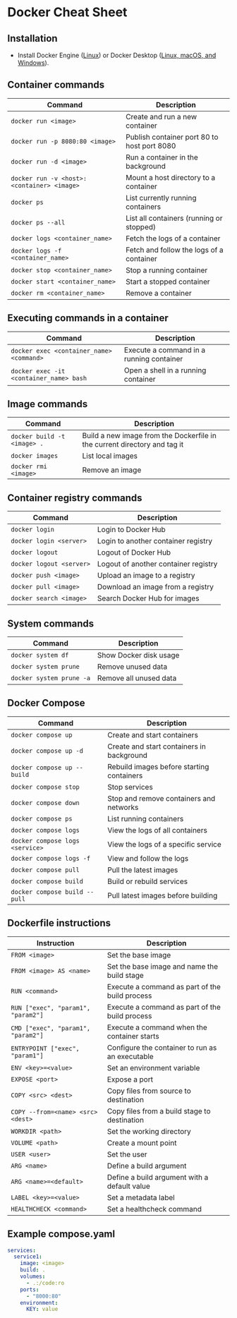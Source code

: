 # Docker Cheat Sheet

## Installation
- Install Docker Engine ([Linux](https://docs.docker.com/engine/install/)) or Docker Desktop ([Linux, macOS, and Windows](https://docs.docker.com/desktop/)).

## Container commands
| Command                                      | Description                                  |
|----------------------------------------------|----------------------------------------------|
| `docker run <image>`                         | Create and run a new container               |
| `docker run -p 8080:80 <image>`              | Publish container port 80 to host port 8080  |
| `docker run -d <image>`                      | Run a container in the background            |
| `docker run -v <host>:<container> <image>`    | Mount a host directory to a container        |
| `docker ps`                                  | List currently running containers            |
| `docker ps --all`                            | List all containers (running or stopped)     |
| `docker logs <container_name>`               | Fetch the logs of a container                |
| `docker logs -f <container_name>`            | Fetch and follow the logs of a container     |
| `docker stop <container_name>`               | Stop a running container                     |
| `docker start <container_name>`              | Start a stopped container                    |
| `docker rm <container_name>`                 | Remove a container                           |

## Executing commands in a container
| Command                                      | Description                                  |
|----------------------------------------------|----------------------------------------------|
| `docker exec <container_name> <command>`     | Execute a command in a running container     |
| `docker exec -it <container_name> bash`      | Open a shell in a running container          |

## Image commands
| Command                                      | Description                                  |
|----------------------------------------------|----------------------------------------------|
| `docker build -t <image> .`                  | Build a new image from the Dockerfile in the current directory and tag it |
| `docker images`                              | List local images                            |
| `docker rmi <image>`                         | Remove an image                              |

## Container registry commands
| Command                                      | Description                                  |
|----------------------------------------------|----------------------------------------------|
| `docker login`                               | Login to Docker Hub                          |
| `docker login <server>`                      | Login to another container registry          |
| `docker logout`                              | Logout of Docker Hub                         |
| `docker logout <server>`                     | Logout of another container registry         |
| `docker push <image>`                        | Upload an image to a registry                |
| `docker pull <image>`                        | Download an image from a registry            |
| `docker search <image>`                      | Search Docker Hub for images                 |

## System commands
| Command                                      | Description                                  |
|----------------------------------------------|----------------------------------------------|
| `docker system df`                           | Show Docker disk usage                       |
| `docker system prune`                        | Remove unused data                           |
| `docker system prune -a`                     | Remove all unused data                       |

## Docker Compose
| Command                                      | Description                                  |
|----------------------------------------------|----------------------------------------------|
| `docker compose up`                          | Create and start containers                  |
| `docker compose up -d`                       | Create and start containers in background    |
| `docker compose up --build`                  | Rebuild images before starting containers    |
| `docker compose stop`                        | Stop services                                |
| `docker compose down`                        | Stop and remove containers and networks      |
| `docker compose ps`                          | List running containers                      |
| `docker compose logs`                        | View the logs of all containers              |
| `docker compose logs <service>`              | View the logs of a specific service          |
| `docker compose logs -f`                     | View and follow the logs                     |
| `docker compose pull`                        | Pull the latest images                       |
| `docker compose build`                       | Build or rebuild services                    |
| `docker compose build --pull`                | Pull latest images before building           |

## Dockerfile instructions
| Instruction                                  | Description                                  |
|----------------------------------------------|----------------------------------------------|
| `FROM <image>`                               | Set the base image                           |
| `FROM <image> AS <name>`                     | Set the base image and name the build stage  |
| `RUN <command>`                              | Execute a command as part of the build process |
| `RUN ["exec", "param1", "param2"]`           | Execute a command as part of the build process |
| `CMD ["exec", "param1", "param2"]`           | Execute a command when the container starts |
| `ENTRYPOINT ["exec", "param1"]`              | Configure the container to run as an executable |
| `ENV <key>=<value>`                          | Set an environment variable                  |
| `EXPOSE <port>`                              | Expose a port                                |
| `COPY <src> <dest>`                          | Copy files from source to destination        |
| `COPY --from=<name> <src> <dest>`            | Copy files from a build stage to destination |
| `WORKDIR <path>`                             | Set the working directory                    |
| `VOLUME <path>`                              | Create a mount point                         |
| `USER <user>`                                | Set the user                                 |
| `ARG <name>`                                 | Define a build argument                      |
| `ARG <name>=<default>`                       | Define a build argument with a default value |
| `LABEL <key>=<value>`                        | Set a metadata label                         |
| `HEALTHCHECK <command>`                      | Set a healthcheck command                    |

## Example compose.yaml
```yaml
services:
  service1:
    image: <image>
    build: .
    volumes:
      - .:/code:ro
    ports:
      - "8000:80"
    environment:
      KEY: value
